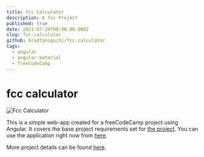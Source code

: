 ```yaml
---
title: fcc Calculator
description: A fcc Project
published: true
date: 2021-07-20T00:00:00.000Z
slug: fcc-calculator
github: bradtaniguchi/fcc-calculator
tags:
  - angular
  - angular-material
  - freeCodeCamp
---
```


# fcc calculator

![Fcc Calculator](assets/static/fcc-calculator.png)

This is a simple web-app created for a freeCodeCamp project using Angular. It covers the base project requirements set for [the project](https://www.freecodecamp.org/learn/front-end-libraries/front-end-libraries-projects/build-a-javascript-calculator). You can use the application right now from [here](https://bradtaniguchi.github.io/fcc-calculator).

More project details can be found [here](https://github.com/bradtaniguchi/fcc-calculator).
